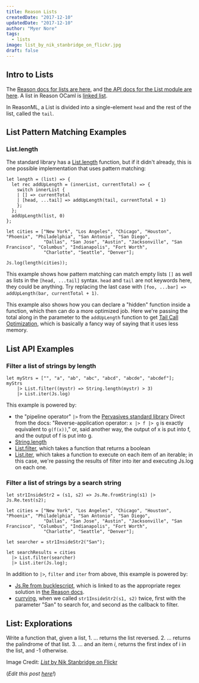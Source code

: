 ```yaml
---
title: Reason Lists
createdDate: "2017-12-10"
updatedDate: "2017-12-10"
author: "Myer Nore"
tags:
  - lists
image: list_by_nik_stanbridge_on_flickr.jpg
draft: false
---
```


## Intro to Lists

The [Reason docs for lists are here](https://reasonml.github.io/guide/language/list-and-array), and 
[the API docs for the List module are here](https://reasonml.github.io/api/List.html). 
A list in Reason OCaml is [linked list](https://en.wikipedia.org/wiki/Linked_list). 

In ReasonML, a List is divided into a single-element `head` and the rest of the list, 
called the `tail`.

## List Pattern Matching Examples

### List.length

The standard library has a [List.length](https://reasonml.github.io/api/List.html#VALlength) function, 
but if it didn't already, this is one possible implementation that uses pattern matching:

```reason
let length = (list) => {
  let rec addUpLength = (innerList, currentTotal) => {
    switch innerList {
    | [] => currentTotal
    | [head, ...tail] => addUpLength(tail, currentTotal + 1)
    };
  };
  addUpLength(list, 0)
};

let cities = ["New York", "Los Angeles", "Chicago", "Houston", "Phoenix", "Philadelphia", "San Antonio", "San Diego", 
              "Dallas", "San Jose", "Austin", "Jacksonville", "San Francisco", "Columbus", "Indianapolis", "Fort Worth", 
              "Charlotte", "Seattle", "Denver"];

Js.log(length(cities));
```

This example shows how pattern matching can match empty lists `[]` as well as lists
in the `[head, ...tail]` syntax. `head` and `tail` are not keywords here, they could be
anything. Try replacing the last case with `[foo, ...bar] => addUpLength(bar, currentTotal + 1)`.

This example also shows how you can declare a "hidden" function inside a function, which 
then can do a more optimized job. Here we're passing the total along in the parameter to the 
`addUpLength` function to get [Tail Call Optimization](https://en.wikipedia.org/wiki/Tail_call), which 
is basically a fancy way of saying that it uses less memory.

## List API Examples

### Filter a list of strings by length

```reason
let myStrs = ["", "a", "ab", "abc", "abcd", "abcde", "abcdef"];
myStrs 
	|> List.filter((mystr) => String.length(mystr) > 3) 
	|> List.iter(Js.log)
```

This example is powered by:

-   the "pipeline operator" `|>` from the [Pervasives standard library](https://reasonml.github.io/api/Pervasives.html#6_Compositionoperators) 
    Direct from the docs: "Reverse-application operator: `x |> f |> g` is exactly equivalent to `g(f(x))`," 
    or, said another way, the output of x is put into f, and the output of f is put into g.
-   [String.length](https://reasonml.github.io/api/String.html#VALlength)
-   [List.filter](https://reasonml.github.io/api/List.html#VALfilter), which takes a function that returns a boolean 
-   [List.iter](https://reasonml.github.io/api/List.html#VALiter), which takes a 
    function to execute on each item of an iterable; in this case, we're passing the results of filter
    into iter and executing Js.log on each one.

### Filter a list of strings by a search string

```reason
let str1InsideStr2 = (s1, s2) => Js.Re.fromString(s1) |> Js.Re.test(s2);

let cities = ["New York", "Los Angeles", "Chicago", "Houston", "Phoenix", "Philadelphia", "San Antonio", "San Diego", 
              "Dallas", "San Jose", "Austin", "Jacksonville", "San Francisco", "Columbus", "Indianapolis", "Fort Worth", 
              "Charlotte", "Seattle", "Denver"];

let searcher = str1InsideStr2("San");

let searchResults = cities
  |> List.filter(searcher)
  |> List.iter(Js.log);
```

In addition to `|>`, `filter` and `iter` from above, this example is powered by: 

-   [Js.Re from bucklescript](https://bucklescript.github.io/bucklescript/api/Js.Re.html),
    which is linked to as the appropriate regex solution in [the Reason docs](https://reasonml.github.io/guide/language/string-and-char).
-   [currying](https://reasonml.github.io/guide/language/function#currying), when we called
    `str1InsideStr2(s1, s2)` twice, first with the parameter "San" to search for, and second as the callback
    to filter. 

## List: Explorations

Write a function that, given a list, 
1\. ... returns the list reversed.
2\. ... returns the palindrome of that list. 
3\. ... and an item _i_, returns the first index of i in the list, and -1 otherwise.

Image Credit: [_List_ by Nik Stanbridge on Flickr](https://www.flickr.com/photos/eatmorechips/4409864210/in/photolist-RTupz-89gRpz-bmUhXz-4DRFUr-3dVPg-5abzWy-6rHgR1-89gQNP-6xCxfo-89gN2F-7Ujixw-89gU5r-89k4Ky-dSzDtN-7WBfAg-89gNJV-3mB89t-B5fMhw-cG8Pxm-9VG1S8-8b97w-63QX9B-rkYzrp-y5Vct-kLouK-98D7Uc-98Gffq-VvDvrd-98D6uM-po287f-QAXg39-wDFdbC-xzSiSQ-8DqirA-VvDvXJ-wiFftw-MpjHo7-KZD1N5-L1DEi2-LXdKcv-pSFpw7-b2VdLz-98GdLS-89gTrt-89k2Ad-7HFGZy-72NR3g-6jeekC-6hm77B-5h5qPj/)

(_Edit this post 
[here](https://github.com/codekiln/gradus-reason/tree/master/data/steps/2017-12-10--reason-lists/index.md)!_)
